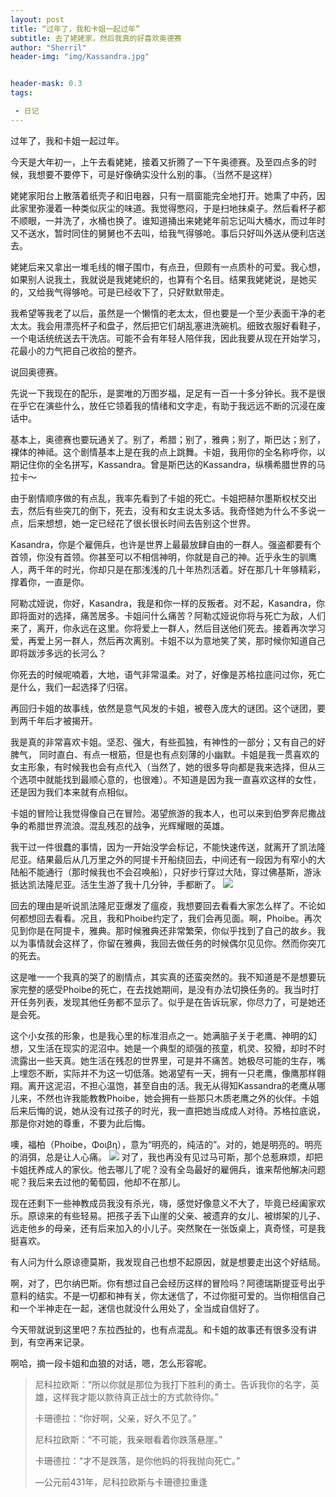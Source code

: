 ```yaml
---
layout: post
title: “过年了，我和卡姐一起过年”
subtitle: 去了姥姥家，然后我真的好喜欢奥德赛
author: "Sherril"
header-img: "img/Kassandra.jpg"


header-mask: 0.3
tags:

 - 日记
---
```

过年了，我和卡姐一起过年。

今天是大年初一，上午去看姥姥，接着又折腾了一下午奥德赛。及至四点多的时候，我想要不要停下，可是好像确实没什么别的事。（当然不是这样）

姥姥家阳台上散落着纸壳子和旧电器，只有一扇窗能完全地打开。她熏了中药，因此家里弥漫着一种类似灰尘的味道。我觉得憋闷，于是扫地抹桌子。然后看杯子都不顺眼，一并洗了，水桶也换了。谁知道捅出来姥姥年前忘记叫大桶水，而过年时又不送水，暂时同住的舅舅也不去叫，给我气得够呛。事后只好叫外送从便利店送去。

姥姥后来又拿出一堆毛线的帽子围巾，有点丑，但颇有一点质朴的可爱。我心想，如果别人说我土，我就说是我姥姥织的，也算有个名目。结果我姥姥说，是她买的，又给我气得够呛。可是已经收下了，只好默默带走。

我希望等我老了以后，虽然是一个懒惰的老太太，但也要是一个至少表面干净的老太太。我会用漂亮杯子和盘子，然后把它们胡乱塞进洗碗机。细致衣服好看鞋子，一个电话统统送去干洗店。可能不会有年轻人陪伴我，因此我要从现在开始学习，花最小的力气把自己收拾的整齐。

说回奥德赛。

先说一下我现在的配乐，是窦唯的万图岁福，足足有一百一十多分钟长。我不是很在乎它在演些什么，放任它领着我的情绪和文字走，有助于我远远不断的沉浸在废话中。

基本上，奥德赛也要玩通关了。别了，希腊；别了，雅典；别了，斯巴达；别了，裸体的神祗。这个剧情基本上是在我的点上跳舞。卡姐，我用你的全名称呼你，以期记住你的全名拼写，Kassandra。曾是斯巴达的Kassandra，纵横希腊世界的马拉卡～

由于剧情顺序做的有点乱，我率先看到了卡姐的死亡。卡姐把赫尔墨斯权杖交出去，然后有些突兀的倒下，死去，没有和女主说太多话。我奇怪她为什么不多说一点，后来想想，她一定已经花了很长很长时间去告别这个世界。

Kasandra，你是个雇佣兵，也许是世界上最最放肆自由的一群人。强盗都要有个首领，你没有首领。你甚至可以不相信神明，你就是自己的神。近乎永生的驯鹰人，两千年的时光，你却只是在那浅浅的几十年热烈活着。好在那几十年够精彩，撑着你，一直是你。

阿勒忒娅说，你好，Kasandra，我是和你一样的反叛者。对不起，Kasandra，你即将面对的选择，痛苦居多。卡姐问什么痛苦？阿勒忒娅说你将与死亡为敌，人们来了，离开，你永远在这里。你将爱上一群人，然后目送他们死去。接着再次学习爱，再爱上另一群人，然后再次离别。卡姐不以为意地笑了笑，那时候你知道自己即将跋涉多远的长河么？

你死去的时候呢喃着，大地，语气非常温柔。对了，好像是苏格拉底问过你，死亡是什么，我们一起选择了归宿。

再回归卡姐的故事线，依然是意气风发的卡姐，被卷入庞大的谜团。这个谜团，要到两千年后才被揭开。

我是真的非常喜欢卡姐。坚忍、强大，有些孤独，有神性的一部分；又有自己的好脾气，
同时直白、有点一根筋，但是也有点刻薄的小幽默。卡姐是我一贯喜欢的女主形象，有时候我也会有点代入（当然了，她的很多导向都是我来选择，但从三个选项中就能找到最顺心意的，也很难）。不知道是因为我一直喜欢这样的女性，还是因为我们本来就有点相似。

卡姐的冒险让我觉得像自己在冒险。渴望旅游的我本人，也可以来到伯罗奔尼撒战争的希腊世界流浪。混乱残忍的战争，光辉耀眼的英雄。

我干过一件很蠢的事情，因为一开始没学会标记，不能快速传送，就离开了凯法隆尼亚。结果最后从几万里之外的阿提卡开船绕回去，中间还有一段因为有窄小的大陆船不能通行（那时候我也不会召唤船），只好步行穿过大陆，穿过佛基斯，游泳抵达凯法隆尼亚。活生生游了我十几分钟，手都断了。
![](https://assets.rockpapershotgun.com/images/2018/10/01_assod-1212x620.jpg)

回去的理由是听说凯法隆尼亚爆发了瘟疫，我想要回去看看大家怎么样了。不论如何都想回去看看。况且，我和Phoibe约定了，我们会再见面。啊，Phoibe。再次见到你是在阿提卡，雅典。那时候雅典还非常繁荣，你似乎找到了自己的故乡。我以为事情就会这样了，你留在雅典，我回去做任务的时候偶尔见见你。然而你突兀的死去。

这是唯一一个我真的哭了的剧情点，其实真的还蛮突然的。我不知道是不是想要玩家完整的感受Phoibe的死亡，在去找她期间，是没有办法切换任务的。我当时打开任务列表，发现其他任务都不显示了。似乎是在告诉玩家，你尽力了，可是她还是会死。

这个小女孩的形象，也是我心里的标准泪点之一。她满脑子关于老鹰、神明的幻想，又生活在现实的泥沼中。她是一个典型的顽强的孩童，机灵、狡猾，却时不时流露出一些天真。她生活在残忍的世界里，可是并不痛苦。她极尽可能的生存，嘴上埋怨不断，实际并不为这一切低落。她渴望有一天，拥有一只老鹰，像鹰那样翱翔。离开这泥沼，不担心温饱，甚至自由的活。我无从得知Kassandra的老鹰从哪儿来，不然也许我能教教Phoibe，她会拥有一些那只木质老鹰之外的伙伴。卡姐后来后悔的说，她从没有过孩子的时光，我一直把她当成成人对待。苏格拉底说，那是你对她的尊重，不要为此后悔。

噢，福柏（Phoibe，Φοιβη），意为“明亮的，纯洁的”。对的，她是明亮的。明亮的消弭，总是让人心痛。
![](https://static.wikia.nocookie.net/assassinscreed/images/d/d3/ACOD_Phoibe_Kassandra_Reunion.png/revision/latest/scale-to-width-down/1000?cb=20190409153233)
对了，我也再没有见过马可斯，那个总惹麻烦，却把卡姐抚养成人的家伙。他去哪儿了呢？没有全岛最好的雇佣兵，谁来帮他解决问题呢？我后来去过他的葡萄园，他却不在那儿。

现在还剩下一些神教成员我没有杀光，嗨，感觉好像意义不大了，毕竟已经阖家欢乐。原谅来的有些轻易。把孩子丢下山崖的父亲、被遗弃的女儿、被绑架的儿子、远走他乡的母亲，还有后来加入的小儿子。突然聚在一张饭桌上，真奇怪，可是我挺喜欢。

有人问为什么原谅德莫斯，我发现自己也想不起原因，就是想要走出这个好结局。

啊，对了，巴尔纳巴斯。你有想过自己会经历这样的冒险吗？阿德瑞斯提亚号出乎意料的结实。不是一切都和神有关，你太迷信了，不过你挺可爱的。当你相信自己和一个半神走在一起，迷信也就没什么用处了，全当成自信好了。

今天带就说到这里吧？东拉西扯的，也有点混乱。和卡姐的故事还有很多没有讲到，有空再来记录。


啊哈，摘一段卡姐和血狼的对话，嗯，怎么形容呢。

> 尼科拉欧斯：“所以你就是那位为我打下胜利的勇士。告诉我你的名字，英雄，这样我才能以款待真正战士的方式款待你。”
> 
> 卡珊德拉：“你好啊，父亲，好久不见了。”
> 
> 尼科拉欧斯：“不可能，我亲眼看着你跌落悬崖。”
> 
> 卡珊德拉：“才不是跌落，是你他妈的将我抛向死亡。”
> 
> —公元前431年，尼科拉欧斯与卡珊德拉重逢




